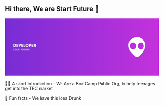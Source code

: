 ## Hi there, We are Start Future 👋

![banner](https://raw.githubusercontent.com/StartFuture/.github/main/profile/baner.png)

🙋‍♀️ A short introduction - We Are a BootCamp Public Org, to help teenages get into the TEC market

🍿 Fun facts - We have this idea Drunk
